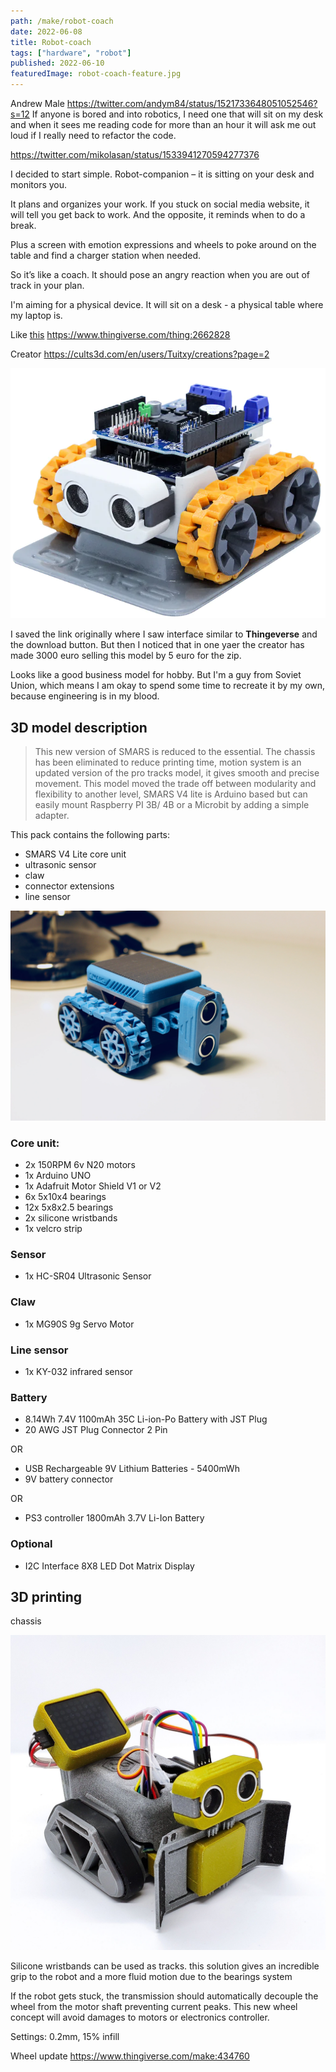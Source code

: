 ```yaml
---
path: /make/robot-coach
date: 2022-06-08
title: Robot-coach
tags: ["hardware", "robot"]
published: 2022-06-10
featuredImage: robot-coach-feature.jpg
---
```


Andrew Male https://twitter.com/andym84/status/1521733648051052546?s=12
If anyone is bored and into robotics, I need one that will sit on my desk and when it sees me reading code for more than an hour it will ask me out loud if I really need to refactor the code.


https://twitter.com/mikolasan/status/1533941270594277376

I decided to start simple. Robot-companion – it is sitting on your desk and monitors you. 

It plans and organizes your work.
If you stuck on social media website, it will tell you get back to work.
And the opposite, it reminds when to do a break.

Plus a screen with emotion expressions and wheels to poke around on the table and find a charger station when needed.

So it’s like a coach. It should pose an angry reaction when you are out of track in your plan.

I'm aiming for a physical device. It will sit on a desk - a physical table where my laptop is. 

Like [this](https://cults3d.com/en/3d-model/gadget/smars-v4-lite)
https://www.thingiverse.com/thing:2662828

Creator https://cults3d.com/en/users/Tuitxy/creations?page=2

![smars v4](./smars-v4.jpg)

I saved the link originally where I saw interface similar to **Thingeverse** and the download button. But then I noticed that in one yaer the creator has made 3000 euro selling this model by 5 euro for the zip.

Looks like a good business model for hobby. But I'm a guy from Soviet Union, which means I am okay to spend some time to recreate it by my own, because engineering is in my blood.


## 3D model description

> This new version of SMARS is reduced to the essential.
> The chassis has been eliminated to reduce printing time, motion system is an updated version of the pro tracks model, it gives smooth and precise movement.
> This model moved the trade off between modularity and flexibility to another level, 
> SMARS V4 lite is Arduino based but can easily mount Raspberry PI 3B/ 4B or a Microbit by adding a simple adapter.


This pack contains the following parts:

- SMARS V4 Lite core unit
- ultrasonic sensor
- claw
- connector extensions
- line sensor

![smars v4 blue](./smars-v4.webp)

### Core unit:

- 2x 150RPM 6v N20 motors
- 1x Arduino UNO
- 1x Adafruit Motor Shield V1 or V2
- 6x 5x10x4 bearings
- 12x 5x8x2.5 bearings
- 2x silicone wristbands
- 1x velcro strip

### Sensor

- 1x HC-SR04 Ultrasonic Sensor

### Claw

- 1x MG90S 9g Servo Motor

### Line sensor

- 1x KY-032 infrared sensor

### Battery

- 8.14Wh 7.4V 1100mAh 35C Li-ion-Po Battery with JST Plug
- 20 AWG JST Plug Connector 2 Pin

OR

- USB Rechargeable 9V Lithium Batteries - 5400mWh
- 9V battery connector

OR

- PS3 controller 1800mAh 3.7V Li-Ion Battery

### Optional

- I2C Interface 8X8 LED Dot Matrix Display

## 3D printing

chassis

![smars v4 lite](./smars-v4-lite.jpg)

Silicone wristbands can be used as tracks. this solution gives an incredible grip to the robot and a more fluid motion due to the bearings system

If the robot gets stuck, the transmission should automatically decouple the wheel from the motor shaft preventing current peaks. This new wheel concept will avoid damages to motors or electronics controller. 

Settings: 0.2mm, 15% infill

Wheel update https://www.thingiverse.com/make:434760